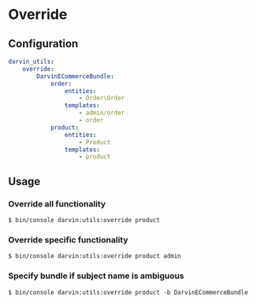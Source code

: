 Override
========

## Configuration

```yaml
darvin_utils:
    override:
        DarvinECommerceBundle:
            order:
                entities:
                    - Order\Order
                templates:
                    - admin/order
                    - order
            product:
                entities:
                    - Product
                templates:
                    - product
```

## Usage

### Override all functionality

```shell script
$ bin/console darvin:utils:override product 
```

### Override specific functionality

```shell script
$ bin/console darvin:utils:override product admin
```

### Specify bundle if subject name is ambiguous

```shell script
$ bin/console darvin:utils:override product -b DarvinECommerceBundle
```
